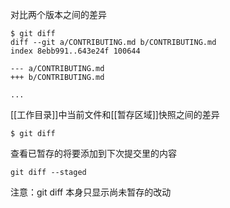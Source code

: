 对比两个版本之间的差异

```shell
$ git diff
diff --git a/CONTRIBUTING.md b/CONTRIBUTING.md
index 8ebb991..643e24f 100644

--- a/CONTRIBUTING.md 
+++ b/CONTRIBUTING.md

...
```


[[工作目录]]中当前文件和[[暂存区域]]快照之间的差异
```shell
$ git diff
```


查看已暂存的将要添加到下次提交里的内容
```shell
git diff --staged
```

注意：git diff 本身只显示尚未暂存的改动